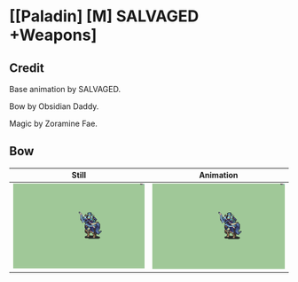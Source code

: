 # [\[Paladin\] \[M\] SALVAGED +Weapons]

## Credit

Base animation by SALVAGED.

Bow by Obsidian Daddy.

Magic by Zoramine Fae.
	
## Bow

| Still | Animation |
| :---: | :-------: |
| ![Bow still](./Bow_000.png) | ![Bow animation](./Bow.gif) |
